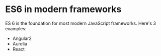 ES6 in modern frameworks
========================

ES 6 is the foundation for most modern JavaScript frameworks.  Here's 3 examples:

- Angular2
- Aurelia
- React
